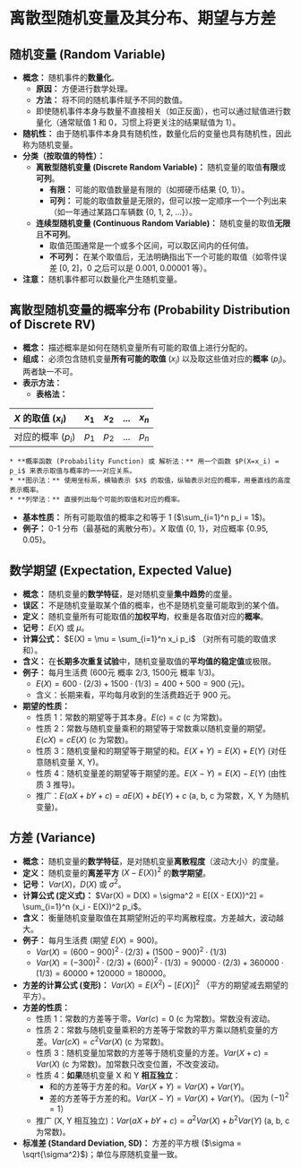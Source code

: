 # 离散型随机变量及其分布、期望与方差

## 随机变量 (Random Variable)

* **概念：** 随机事件的**数量化**。
    * **原因：** 方便进行数学处理。
    * **方法：** 将不同的随机事件赋予不同的数值。
    * 即使随机事件本身与数量不直接相关（如正反面），也可以通过赋值进行数量化（通常赋值 1 和 0，习惯上将更关注的结果赋值为 1）。
* **随机性：** 由于随机事件本身具有随机性，数量化后的变量也具有随机性，因此称为随机变量。
* **分类（按取值的特性）：**
    * **离散型随机变量 (Discrete Random Variable)：** 随机变量的取值**有限**或**可列**。
        * **有限：** 可能的取值数量是有限的（如掷硬币结果 {0, 1}）。
        * **可列：** 可能的取值数量是无限的，但可以按一定顺序一个一个列出来（如一年通过某路口车辆数 {0, 1, 2, ...}）。
    * **连续型随机变量 (Continuous Random Variable)：** 随机变量的取值**无限**且**不可列**。
        * 取值范围通常是一个或多个区间，可以取区间内的任何值。
        * **不可列：** 在某个取值后，无法明确指出下一个可能的取值（如零件误差 [0, 2]，0 之后可以是 0.001, 0.00001 等）。
* **注意：** 随机事件都可以数量化产生随机变量。

## 离散型随机变量的概率分布 (Probability Distribution of Discrete RV)

* **概念：** 描述概率是如何在随机变量所有可能的取值上进行分配的。
* **组成：** 必须包含随机变量**所有可能的取值** ($x_i$) 以及取这些值对应的**概率** ($p_i$)。两者缺一不可。
* **表示方法：**
    * **表格法：**

| $X$ 的取值 ($x_i$) | $x_1$ | $x_2$ | ... | $x_n$ |
| :---------------- | :---- | :---- | :---- | :---- |
| 对应的概率 ($p_i$) | $p_1$ | $p_2$ | ... | $p_n$ |

    * **概率函数 (Probability Function) 或 解析法：** 用一个函数 $P(X=x_i) = p_i$ 来表示取值与概率的一一对应关系。
    * **图示法：** 使用坐标系，横轴表示 $X$ 的取值，纵轴表示对应的概率，用垂直线的高度表示概率。
    * **列举法：** 直接列出每个可能的取值和对应的概率。
* **基本性质：** 所有可能取值的概率之和等于 1 ($\sum_{i=1}^n p_i = 1$)。
* **例子：** 0-1 分布（最基础的离散分布）。$X$ 取值 {0, 1}，对应概率 {0.95, 0.05}。

## 数学期望 (Expectation, Expected Value)

* **概念：** 随机变量的**数学特征**，是对随机变量**集中趋势**的度量。
* **误区：** 不是随机变量取某个值的概率，也不是随机变量可能取到的某个值。
* **定义：** 随机变量所有可能取值的**加权平均**，权重是各取值对应的**概率**。
* **记号：** $E(X)$ 或 $\mu$。
* **计算公式：** $E(X) = \mu = \sum_{i=1}^n x_i p_i$ （对所有可能的取值求和）。
* **含义：** 在**长期多次重复试验**中，随机变量取值的**平均值的稳定值**或极限。
* **例子：** 每月生活费 (600元 概率 2/3, 1500元 概率 1/3)。
    * $E(X) = 600 \cdot (2/3) + 1500 \cdot (1/3) = 400 + 500 = 900$ (元)。
    * 含义：长期来看，平均每月收到的生活费趋近于 900 元。
* **期望的性质：**
    * 性质 1：常数的期望等于其本身。$E(c) = c$ (c 为常数)。
    * 性质 2：常数与随机变量乘积的期望等于常数乘以随机变量的期望。$E(cX) = cE(X)$ (c 为常数)。
    * 性质 3：随机变量和的期望等于期望的和。$E(X + Y) = E(X) + E(Y)$ (对任意随机变量 X, Y)。
    * 性质 4：随机变量差的期望等于期望的差。$E(X - Y) = E(X) - E(Y)$ (由性质 3 推导)。
    * 推广：$E(aX + bY + c) = aE(X) + bE(Y) + c$ (a, b, c 为常数，X, Y 为随机变量)。

## 方差 (Variance)

* **概念：** 随机变量的**数学特征**，是对随机变量**离散程度**（波动大小）的度量。
* **定义：** 随机变量的**离差平方** $(X - E(X))^2$ 的**数学期望**。
* **记号：** $Var(X)$，$D(X)$ 或 $\sigma^2$。
* **计算公式 (定义式)：** $Var(X) = D(X) = \sigma^2 = E[(X - E(X))^2] = \sum_{i=1}^n (x_i - E(X))^2 p_i$。
* **含义：** 衡量随机变量取值在其期望附近的平均离散程度。方差越大，波动越大。
* **例子：** 每月生活费 (期望 $E(X)=900$)。
    * $Var(X) = (600 - 900)^2 \cdot (2/3) + (1500 - 900)^2 \cdot (1/3)$
    * $Var(X) = (-300)^2 \cdot (2/3) + (600)^2 \cdot (1/3) = 90000 \cdot (2/3) + 360000 \cdot (1/3) = 60000 + 120000 = 180000$。
* **方差的计算公式 (变形)：** $Var(X) = E(X^2) - [E(X)]^2$ （平方的期望减去期望的平方）。
* **方差的性质：**
    * 性质 1：常数的方差等于零。$Var(c) = 0$ (c 为常数)。常数没有波动。
    * 性质 2：常数与随机变量乘积的方差等于常数的平方乘以随机变量的方差。$Var(cX) = c^2 Var(X)$ (c 为常数)。
    * 性质 3：随机变量加常数的方差等于随机变量的方差。$Var(X + c) = Var(X)$ (c 为常数)。加常数只改变位置，不改变波动。
    * 性质 4：**如果**随机变量 X 和 Y **相互独立**：
        * 和的方差等于方差的和。$Var(X + Y) = Var(X) + Var(Y)$。
        * 差的方差等于方差的和。$Var(X - Y) = Var(X) + Var(Y)$。（因为 $(-1)^2=1$）
    * 推广 (X, Y 相互独立)：$Var(aX + bY + c) = a^2 Var(X) + b^2 Var(Y)$ (a, b, c 为常数)。
* **标准差 (Standard Deviation, SD)：** 方差的平方根 ($\sigma = \sqrt{\sigma^2}$)；单位与原随机变量一致。